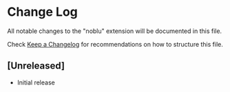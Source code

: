 # Change Log

All notable changes to the "noblu" extension will be documented in this file.

Check [Keep a Changelog](http://keepachangelog.com/) for recommendations on how to structure this file.

## [Unreleased]

- Initial release
